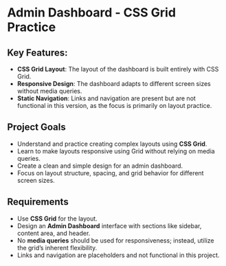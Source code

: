 # Admin Dashboard - CSS Grid Practice

## Key Features:
- **CSS Grid Layout**: The layout of the dashboard is built entirely with CSS Grid.
- **Responsive Design**: The dashboard adapts to different screen sizes without media queries.
- **Static Navigation**: Links and navigation are present but are not functional in this version, as the focus is primarily on layout practice.

## Project Goals

- Understand and practice creating complex layouts using **CSS Grid**.
- Learn to make layouts responsive using Grid without relying on media queries.
- Create a clean and simple design for an admin dashboard.
- Focus on layout structure, spacing, and grid behavior for different screen sizes.

## Requirements

- Use **CSS Grid** for the layout.
- Design an **Admin Dashboard** interface with sections like sidebar, content area, and header.
- No **media queries** should be used for responsiveness; instead, utilize the grid’s inherent flexibility.
- Links and navigation are placeholders and not functional in this project.

